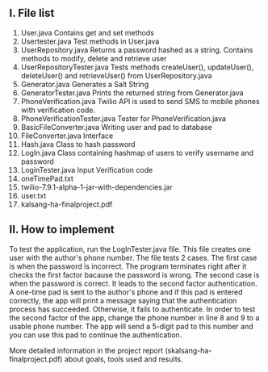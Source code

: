 I. File list
------------
1) User.java                      Contains get and set methods
2) Usertester.java                Test methods in User.java
3) UserRepository.java            Returns a password hashed as a string. Contains methods to modify, delete and retrieve user
4) UserRepositoryTester.java      Tests methods createUser(), updateUser(), deleteUser() and retrieveUser() from UserRepository.java
5) Generator.java                 Generates a Salt String
6) GeneratorTester.java           Prints the returned string from Generator.java
7) PhoneVerification.java         Twilio API is used to send SMS to mobile phones with verification code.
8) PhoneVerificationTester.java   Tester for PhoneVerification.java
9) BasicFileConverter.java        Writing user and pad to database   
10) FileConverter.java            Interface
11) Hash.java                     Class to hash password
12) LogIn.java                    Class containing hashmap of users to verify username and password
13) LoginTester.java              Input Verification code
14) oneTimePad.txt
15) twilio-7.9.1-alpha-1-jar-with-dependencies.jar
16) user.txt
17) kalsang-ha-finalproject.pdf 



II. How to implement
--------------------
To test the application, run the LogInTester.java file. This file creates one user with the author's phone number. The file tests 2 cases. The first case is when the password is incorrect. The program terminates right after it checks the first factor bacause the password is wrong. The second case is when the password is correct. It leads to the second factor authentication. A one-time pad is sent to the author's phone and if this pad is entered correctly, the app will print a message saying that the authentication process has succeeded. Otherwise, it fails to authenticate. In order to test the second factor of the app, change the phone number in line 8 and 9 to a usable phone number. The app will send a 5-digit pad to this number and you can use this pad to continue the authentication. 
 

More detailed information in the project report (skalsang-ha-finalproject.pdf) about goals, tools used and results.